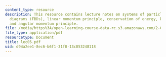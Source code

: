 ```yaml
---
content_type: resource
description: This resource contains lecture notes on systems of particles, free body
  diagrams (FBDs), linear momentum principle, conservation of energy, kinematics,
  and angular momentum principle.
file: /media/https%3A/open-learning-course-data-rc.s3.amazonaws.com/2-003j-dynamics-and-control-i-spring-2007/d94a2ee18ec6b6f131f013c853248118_lec05.pdf
file_type: application/pdf
resourcetype: Document
title: lec05.pdf
uid: d94a2ee1-8ec6-b6f1-31f0-13c853248118
---
```

